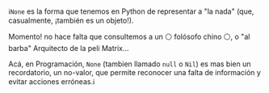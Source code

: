 

:information_source:`None` es la forma que tenemos en Python de representar a "la nada" (que, casualmente, ¡también es un objeto!).   
 
Momento! no hace falta que consultemos a un  :white_circle: folósofo chino :white_circle:, o "al barba" Arquitecto de la peli Matrix...   

 Acá,  en Programación, `None` (tambien llamado `null` o `Nil`) es mas bien un recordatorio, un no-valor, que permite reconocer una falta de información y evitar acciones erróneas.:information_source:
